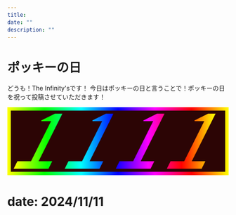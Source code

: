 ```yaml
---
title: 
date: ""
description: ""
---
```


# ポッキーの日

どうも！The Infinity'sです！
今日はポッキーの日と言うことで！ポッキーの日を祝って投稿させていただきます！

<img src="./thumbnail.svg" style="width:100%+height:auto;" />

# date: 2024/11/11
